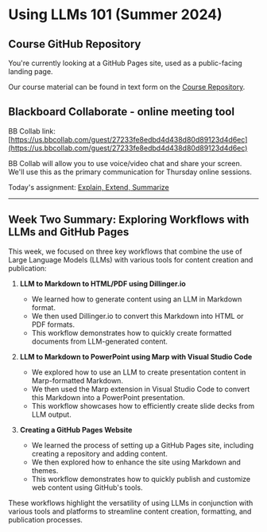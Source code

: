 # Using LLMs 101 (Summer 2024)

## Course GitHub Repository

You're currently looking at a GitHub Pages site, used as a public-facing landing page. 

Our course material can be found in text form on the [Course Repository](https://github.com/norrisaftcc/ce_usingllms101_24su).

## Blackboard Collaborate - online meeting tool

BB Collab link: [https://us.bbcollab.com/guest/27233fe8edbd4d438d80d89123d4d6ec](https://us.bbcollab.com/guest/27233fe8edbd4d438d80d89123d4d6ec)

BB Collab will allow you to use voice/video chat and share your screen. We'll use this as the primary communication for Thursday online sessions.

Today's assignment: [Explain, Extend, Summarize](https://norrisaftcc.github.io/task_ees.pdf)

---

## Week Two Summary: Exploring Workflows with LLMs and GitHub Pages

This week, we focused on three key workflows that combine the use of Large Language Models (LLMs) with various tools for content creation and publication:

1. **LLM to Markdown to HTML/PDF using Dillinger.io**
   - We learned how to generate content using an LLM in Markdown format.
   - We then used Dillinger.io to convert this Markdown into HTML or PDF formats.
   - This workflow demonstrates how to quickly create formatted documents from LLM-generated content.

2. **LLM to Markdown to PowerPoint using Marp with Visual Studio Code**
   - We explored how to use an LLM to create presentation content in Marp-formatted Markdown.
   - We then used the Marp extension in Visual Studio Code to convert this Markdown into a PowerPoint presentation.
   - This workflow showcases how to efficiently create slide decks from LLM output.

3. **Creating a GitHub Pages Website**
   - We learned the process of setting up a GitHub Pages site, including creating a repository and adding content.
   - We then explored how to enhance the site using Markdown and themes.
   - This workflow demonstrates how to quickly publish and customize web content using GitHub's tools.

These workflows highlight the versatility of using LLMs in conjunction with various tools and platforms to streamline content creation, formatting, and publication processes.
